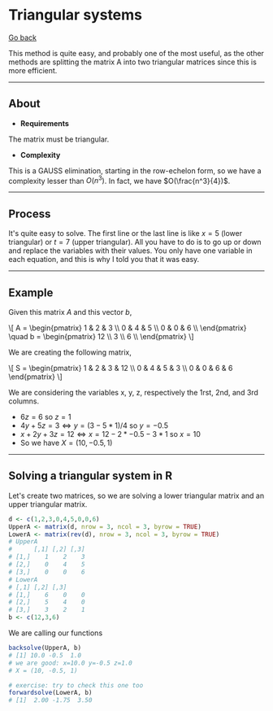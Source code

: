 # Triangular systems

[Go back](../index.md)

This method is quite easy, and probably one of the most useful, as the other methods are splitting the matrix A into two triangular matrices since this is more efficient.

<hr class="sl">

## About

* **Requirements**

The matrix must be triangular.

* **Complexity**

This is a GAUSS elimination, starting in the row-echelon form, so we have a complexity lesser than $O(n^3)$. In fact, we have $O(\frac{n^3}{4})$.

<hr class="sr">

## Process

It's quite easy to solve. The first line or the last line is like $x = 5$ (lower triangular) or $t = 7$ (upper triangular). All you have to do is to go up or down and replace the variables with their values. You only have one variable in each equation, and this is why I told you that it was easy.

<hr class="sl">

## Example

Given this matrix $A$ and this vector $b$,

<div>
\[
A = \begin{pmatrix}
1 & 2 & 3 \\
0 & 4 & 5 \\
0 & 0 & 6 \\
\end{pmatrix}
\quad
b = \begin{pmatrix}
12 \\
3 \\
6 \\
\end{pmatrix}
\]
</div>

We are creating the following matrix,

<p>
\[
S = \begin{pmatrix}
1 & 2 & 3 & 12 \\ 
0 & 4 & 5 & 3 \\
0 & 0 & 6 & 6
\end{pmatrix}
\]
</p>

We are considering the variables x, y, z, respectively the 1rst, 2nd, and 3rd columns.

* $6z = 6$ so $z = 1$
* $4 y + 5 z = 3 \Leftrightarrow y = (3 - 5*1) / 4$ so $y  = -0.5$
* $x + 2 y + 3z = 12 \Leftrightarrow x = 12 - 2 * -0.5 - 3 * 1$ so $x  = 10$
* So we have $X = (10, -0.5, 1)$

<hr class="sr">

## Solving a triangular system in R

Let's create two matrices, so we are solving a lower triangular matrix and an upper triangular matrix.

```r
d <- c(1,2,3,0,4,5,0,0,6)
UpperA <- matrix(d, nrow = 3, ncol = 3, byrow = TRUE)
LowerA <- matrix(rev(d), nrow = 3, ncol = 3, byrow = TRUE)
# UpperA
#      [,1] [,2] [,3]
# [1,]    1    2    3
# [2,]    0    4    5
# [3,]    0    0    6
# LowerA
# [,1] [,2] [,3]
# [1,]    6    0    0
# [2,]    5    4    0
# [3,]    3    2    1
b <- c(12,3,6)
```

We are calling our functions

```r
backsolve(UpperA, b)
# [1] 10.0 -0.5  1.0
# we are good: x=10.0 y=-0.5 z=1.0
# X = (10, -0.5, 1)

# exercise: try to check this one too
forwardsolve(LowerA, b)
# [1]  2.00 -1.75  3.50
```